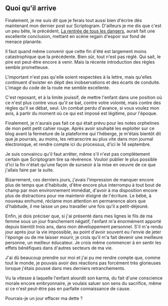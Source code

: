 ## Quoi qu'il arrive

Finalement, je me suis dit que je ferais tout aussi bien d'écrire dès maintenant mon dernier post sur Scriptogram. D'ailleurs je me dis que c'est un peu bête, le précédent, [La rentrée de tous les dangers][1], aurait fait une excellente conclusion, mettant en scène regain d'espoir sur fond de menace planante.

[1]: http://scriptogr.am/fbenoiton/post/la-rentree-de-tous-les-dangers

Il faut quand même convenir que cette fin d'été est largement moins catastrophique que la précédente. Bien sûr, tout n'est pas réglé. Qui sait, le pire est peut-être encore à venir. Mais la récente introduction des règles semble prometteuse. 

L'important n'est pas qu'elle soient respectées à la lettre, mais qu'elles continuent d'exister en dépit des inobservations et des écarts de conduite. L'image du code de la route me semble excellente.

C'est reposant, et à la limite jouissif, de mettre l'enfant dans une position où ce n'est plus contre vous qu'il se bat, contre votre volonté, mais contre des règles qu'il se débat, seul. Un combat perdu d'avance, si vous voulez mon avis, à partir du moment où ce qui est imposé est légitime, pour l'époque.

Finalement, je n'aurais pas fait ce qui était prévu pour les notes orphelines de mon petit petit cahier rouge. Après avoir souhaité les exploiter sur ce blog avant la fermeture de la plateforme qui l'héberge, je m'étais bientôt dit que je pourrais, au moins, les retranscrire au plus vite dans mon journal électronique, et rendre compte ici du processus, d'ici le 14 septembre.

Je suis convaincu qu'il faut arrêter, même s'il n'est pas complètement certain que Scriptogram tire sa révérence. Vouloir publier le plus possible d'ici la fin n'était qu'une façon de surseoir à la mise en oeuvre de ce que j'allais faire par la suite.

Bizarrement, ces derniers jours, j'avais l'impression de manquer encore plus de temps que d'habitude, d'être encore plus interrompu à tout bout de champ par mon environnement immédiat, d'avoir à ma disposition encore plus de distractions pour me maintenir éloigné de l'écriture. Le bébé, à nouveau enrhumé, réclame mon attention en permanence alors que d'habitude, il me laisse un peu travailler une fois qu'il a petit-déjeuné.

Enfin, je dois préciser que, si j'ai présenté dans mes lignes le fils de ma femme sous un jour franchement négatif, l'enfant m'a énormément apporté depuis bientôt trois ans, dans mon développement personnel. S'il m'a rendu jour après jour la vie impossible, au point d'avoir souvent eu l'envie de jeter l'éponge ou de me laisser mourir, je crois qu'il m'a fait devenir une meilleure personne, un meilleur éducateur. Je crois même commencer à en sentir les effets bénéfiques dans d'autres secteurs de ma vie.

J'ai dû beaucoup prendre sur moi et j'ai pu me rendre compte que, comme tout le monde, je pouvais avoir des réactions pas forcément très glorieuses lorsque j'étais poussé dans mes derniers retranchements.

Vu la vitesse à laquelle l'enfant alourdit son karma, du fait d'une conscience morale encore embryonnaire, je voulais saluer son sens du sacrifice, même si ce n'est peut-être pas en parfaite connaissance de cause.

Pourrais-je un jour effacer ma dette ?
